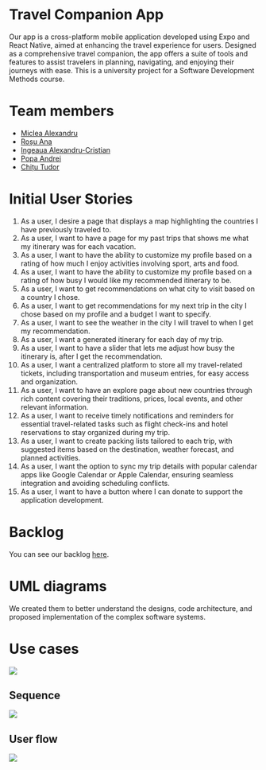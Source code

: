 # Travel Companion App

Our app is a cross-platform mobile application developed using Expo and React Native, aimed at enhancing the travel experience for users. Designed as a comprehensive travel companion, the app offers a suite of tools and features to assist travelers in planning, navigating, and enjoying their journeys with ease. This is a university project for a Software Development Methods course.

# Team members

- [Miclea Alexandru](https://github.com/AlexandruMiclea)
- [Roșu Ana](https://github.com/ana-rosu)
- [Ingeaua Alexandru-Cristian](https://github.com/ingeaua)
- [Popa Andrei](https://github.com/HaiduculRo)
- [Chițu Tudor](https://github.com/tedi11)


# Initial User Stories

1. As a user, I desire a page that displays a map highlighting the countries I have previously traveled to.
2. As a user, I want to have a page for my past trips that shows me what my itinerary was for each vacation.
3. As a user, I want to have the ability to customize my profile based on a rating of how much I enjoy activities involving sport, arts and food.
4. As a user, I want to have the ability to customize my profile based on a rating of how busy I would like my recommended itinerary to be.
5. As a user, I want to get recommendations on what city to visit based on a country I chose.
6. As a user, I want to get recommendations for my next trip in the city I chose based on my profile and a budget I want to specify.
7. As a user, I want to see the weather in the city I will travel to when I get my recommendation.
8. As a user, I want a generated itinerary for each day of my trip.
9. As a user, I want to have a slider that lets me adjust how busy the itinerary is, after I get the recommendation.
10. As a user, I want a centralized platform to store all my travel-related tickets, including transportation and museum entries, for easy access and organization.
11. As a user, I want to have an explore page about new countries through rich content covering their traditions, prices, local events, and other relevant information.
12. As a user, I want to receive timely notifications and reminders for essential travel-related tasks such as flight check-ins and hotel reservations to stay organized during my trip.
13. As a user, I want to create packing lists tailored to each trip, with suggested items based on the destination, weather forecast, and planned activities.
14. As a user, I want the option to sync my trip details with popular calendar apps like Google Calendar or Apple Calendar, ensuring seamless integration and avoiding scheduling conflicts.
15. As a user, I want to have a button where I can donate to support the application development.

# Backlog

You can see our backlog [here](https://trello.com/b/3ap8oKKJ/backlog-v2).

# UML diagrams

We created them to better understand the designs, code architecture, and proposed implementation of the complex software systems.

# Use cases

[![](https://mermaid.ink/img/pako:eNp1U11vmzAU_SuWH6ZNIpH5aoCHSROZpknrFG3ZHgp7cOGGWAUbGdOWRvnvu4QQhbb4yfY59_jcDx9opnKgES00r_dku04lwfX1uS6VBv1x3Hwa7rda1JuSS4lQvyfnA8IDoWnvB6WNVjtRArnlkhdQgTQDoV9_YjuJ28aoSrzAhXnfkS-ZEY_CdOQXN0IW_65DnPdDviMRNNevYkDmbyxtNX-EcrCMzGtxN1mLpi55dyZBTmLVSqMFNJhCPXHiJX8FPJENb8ypIA35cLGB_AnXT-JTPpCpCouQo0clm974oN9N2DfJN-hlDL6_5qLsZnWD5NwZtFEA2SlNfqKni-kJOUxiDShKtqiJMTkGZQ9YAvJDNGbKtVnyu5MZMX13n4TZk5iXvXH9trLjcJDF4nOf67u3wci-mp0zZM8BzhzgzgHeHHAzB4SzrlgqqUUr0BUXOX6NQ89MqdnjGKc0wi1W4yGlqTwij7dG9RWjkdEtWFSrttiPh7bGjsNacJzAarysuaTRgT7TaOH4S5sxf-WFns8cz3ddi3Y08my2DNmK-UHAnMDxVkeLviiFCmwZhO7KDlzmOF4YssCzKOTCKH07_OPTdz69cXcK2PGygeN_3e05Sg?type=png)](https://mermaid.live/edit#pako:eNp1U11vmzAU_SuWH6ZNIpH5aoCHSROZpknrFG3ZHgp7cOGGWAUbGdOWRvnvu4QQhbb4yfY59_jcDx9opnKgES00r_dku04lwfX1uS6VBv1x3Hwa7rda1JuSS4lQvyfnA8IDoWnvB6WNVjtRArnlkhdQgTQDoV9_YjuJ28aoSrzAhXnfkS-ZEY_CdOQXN0IW_65DnPdDviMRNNevYkDmbyxtNX-EcrCMzGtxN1mLpi55dyZBTmLVSqMFNJhCPXHiJX8FPJENb8ypIA35cLGB_AnXT-JTPpCpCouQo0clm974oN9N2DfJN-hlDL6_5qLsZnWD5NwZtFEA2SlNfqKni-kJOUxiDShKtqiJMTkGZQ9YAvJDNGbKtVnyu5MZMX13n4TZk5iXvXH9trLjcJDF4nOf67u3wci-mp0zZM8BzhzgzgHeHHAzB4SzrlgqqUUr0BUXOX6NQ89MqdnjGKc0wi1W4yGlqTwij7dG9RWjkdEtWFSrttiPh7bGjsNacJzAarysuaTRgT7TaOH4S5sxf-WFns8cz3ddi3Y08my2DNmK-UHAnMDxVkeLviiFCmwZhO7KDlzmOF4YssCzKOTCKH07_OPTdz69cXcK2PGygeN_3e05Sg)

## Sequence 

[![](https://mermaid.ink/img/pako:eNrVVE1v2zAM_SuCTi3gBI5jI7YOBbq1hwHtvtz1MPgiyGwiNJE0WW6bBfnvlWU7_mrRXeeTRb7HR1IUD5jJHDDBBfwpQTC44nSt6S4TyH6UGanRrwJ0fVZUG864osKgS6Wmxhu55iJlGkBMnVWcFPQTZzB1Xr-ordTwna7fcH6F5y-GC9BU79-L3gHek7il6kPyDS9M1gCqfNHs4qIqlaBvCkRXtP1xrl7BBF3xQm3pvjaivtYp1AB_LYw120MOwnC6LWpwD-M4vb4RREuzqdCMGqgcZz36eSfW4NFsIqrBlFq4OHfysU1wrOlKTkHkY2BbeO--usIbI-pusQdztNMddKR7XnADOfosS2E0hwJJUeFGnesx7zk8_yttkGfd8BSoZhv0owS9fzvL6bwRdEdVpWBd3bSgT6UxsunMlNR18mfddCOnE_R_dGT8ugh6AMM2rdmKnRUuiIvhdVPTzOSYXw_mIJVmMHkX8oN6n5p6WVtvjT_BholXL7shKlqYoU4msId3oHeU53YZHqpIGbYvbQcZJvY3p_oxw5k4WpytTaZ7wTAxugQPa1muN-2hVLl9mc0WxeTBPktrtUsGkwN-wWQWRPOF70erMAkjPwij5dLDe0zChT9P_JUfxbEfxEG4Onr4r5Q2hD-Pk-VqES_9IAiTxI9DD0PO7Wa-rVe32-BO47cjOM3jK0Xr-b8?type=png)](https://mermaid.live/edit#pako:eNrVVE1v2zAM_SuCTi3gBI5jI7YOBbq1hwHtvtz1MPgiyGwiNJE0WW6bBfnvlWU7_mrRXeeTRb7HR1IUD5jJHDDBBfwpQTC44nSt6S4TyH6UGanRrwJ0fVZUG864osKgS6Wmxhu55iJlGkBMnVWcFPQTZzB1Xr-ordTwna7fcH6F5y-GC9BU79-L3gHek7il6kPyDS9M1gCqfNHs4qIqlaBvCkRXtP1xrl7BBF3xQm3pvjaivtYp1AB_LYw120MOwnC6LWpwD-M4vb4RREuzqdCMGqgcZz36eSfW4NFsIqrBlFq4OHfysU1wrOlKTkHkY2BbeO--usIbI-pusQdztNMddKR7XnADOfosS2E0hwJJUeFGnesx7zk8_yttkGfd8BSoZhv0owS9fzvL6bwRdEdVpWBd3bSgT6UxsunMlNR18mfddCOnE_R_dGT8ugh6AMM2rdmKnRUuiIvhdVPTzOSYXw_mIJVmMHkX8oN6n5p6WVtvjT_BholXL7shKlqYoU4msId3oHeU53YZHqpIGbYvbQcZJvY3p_oxw5k4WpytTaZ7wTAxugQPa1muN-2hVLl9mc0WxeTBPktrtUsGkwN-wWQWRPOF70erMAkjPwij5dLDe0zChT9P_JUfxbEfxEG4Onr4r5Q2hD-Pk-VqES_9IAiTxI9DD0PO7Wa-rVe32-BO47cjOM3jK0Xr-b8)

## User flow

[![](https://mermaid.ink/img/pako:eNqFVE2PmzAQ_SuWT7sSiQghCuHQS7ZbVcpW0SL10LAHFybEWmIjY3Y3DfnvNbYhkE1aLsyM33ueD2uOOOEp4BBnghQ7tHqOGVJfJImQd3f6d3-PRqMvaMUzyqJEALCNtpFxXgyjd9zA66hKEijLbZWjvDmq0dePIucC1iSDjbVR49wQeCQ0h7QlP4MUBw3ZaNPALfV8qJnarfuCV2GPXGRcooKU5TsXaY1MYG39jT1vfXvXEGTvK6Gv8wPeOxFlXyr0jjV9yZmkrIJBhwy0F9DQn1TJvdGSStWZhFdMCgpljZ5IYSejrOFcrkoY6gGlIFWXlcDSBB60v7EeMu4NoaUAIgExJUdV_iBI03RV3PfWsyk1Lehi_07uG0eSo0LwrZp9jdbG0C_G2v0X01V9LqzNRHelu3RFS9n1_iI981jJG_Sr-DSIgZShQA6J7JM6jO3iueZBHy9g59y7YVwgbtNUu36T5PVqpcPmdMhPlQ0m_x9sbx7mCewIU6adF0qJJIgL5cMWBLCkGYLlRCBVjlnZzbENvAyk26jeOL3rYoYdvAexJzRVy-rYkGIsd7CHGIfKTIl4jXHMTgpHKsmjA0twKEUFDha8ynatUxUqTXigRC28fRssCMPhEX_gcOTNxhPXnc39hT9zPX82nTr4gEN_4o4X7tydBYHrBZ4_Pzn4D-dKwR0Hi-l8Ekxdz_MXCzfwHQwplVw8mc2qF6y-45cmbElewukvRLnnkg?type=png)](https://mermaid.live/edit#pako:eNqFVE2PmzAQ_SuWT7sSiQghCuHQS7ZbVcpW0SL10LAHFybEWmIjY3Y3DfnvNbYhkE1aLsyM33ueD2uOOOEp4BBnghQ7tHqOGVJfJImQd3f6d3-PRqMvaMUzyqJEALCNtpFxXgyjd9zA66hKEijLbZWjvDmq0dePIucC1iSDjbVR49wQeCQ0h7QlP4MUBw3ZaNPALfV8qJnarfuCV2GPXGRcooKU5TsXaY1MYG39jT1vfXvXEGTvK6Gv8wPeOxFlXyr0jjV9yZmkrIJBhwy0F9DQn1TJvdGSStWZhFdMCgpljZ5IYSejrOFcrkoY6gGlIFWXlcDSBB60v7EeMu4NoaUAIgExJUdV_iBI03RV3PfWsyk1Lehi_07uG0eSo0LwrZp9jdbG0C_G2v0X01V9LqzNRHelu3RFS9n1_iI981jJG_Sr-DSIgZShQA6J7JM6jO3iueZBHy9g59y7YVwgbtNUu36T5PVqpcPmdMhPlQ0m_x9sbx7mCewIU6adF0qJJIgL5cMWBLCkGYLlRCBVjlnZzbENvAyk26jeOL3rYoYdvAexJzRVy-rYkGIsd7CHGIfKTIl4jXHMTgpHKsmjA0twKEUFDha8ynatUxUqTXigRC28fRssCMPhEX_gcOTNxhPXnc39hT9zPX82nTr4gEN_4o4X7tydBYHrBZ4_Pzn4D-dKwR0Hi-l8Ekxdz_MXCzfwHQwplVw8mc2qF6y-45cmbElewukvRLnnkg)

